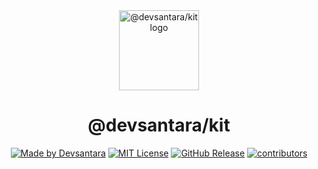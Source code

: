 <div align="center">
  <picture>
    <source media="(prefers-color-scheme: dark)" srcset="https://assets.devsantara.com/kit/logo-dark.png">
    <img alt="@devsantara/kit logo" src="https://assets.devsantara.com/kit/logo-light.png" height="128">
  </picture>
  <h1>@devsantara/kit</h1>
  <a href="https://github.com/devsantara"><img alt="Made by Devsantara" src="https://img.shields.io/badge/Made_By-Devsantara-0F172A.svg?style=for-the-badge&labelColor=000000"></a>
  <a href="./LICENSE"><img alt="MIT License" src="https://img.shields.io/github/license/devsantara/kit?style=for-the-badge&labelColor=000000"></a>
  <a href="https://github.com/devsantara/kit/releases"><img alt="GitHub Release" src="https://img.shields.io/github/v/release/devsantara/kit?display_name=release&style=for-the-badge&labelColor=000000"></a>
  <a href="https://github.com/devsantara/kit/graphs/contributors"><img alt="contributors" src="https://img.shields.io/github/contributors/devsantara/kit?style=for-the-badge&labelColor=000000"></a>
</div>
